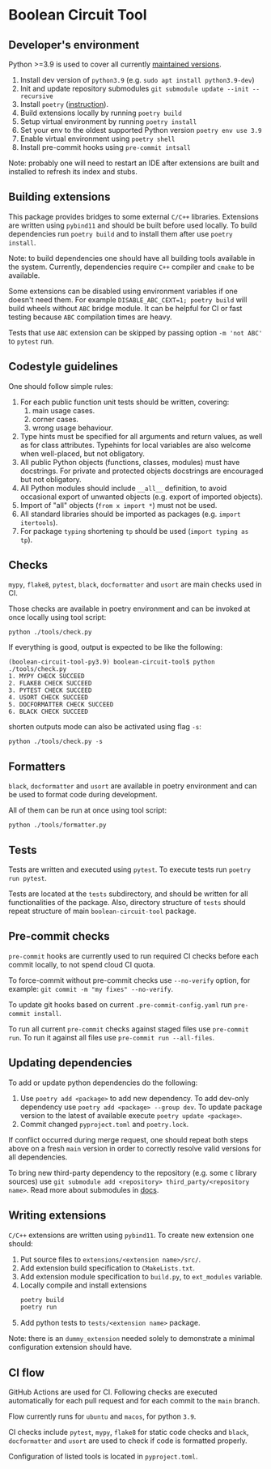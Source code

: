 # Boolean Circuit Tool


## Developer's environment

Python >=3.9 is used to cover all currently
[maintained versions](https://devguide.python.org/versions/).

1. Install dev version of `python3.9` (e.g. `sudo apt install python3.9-dev`)
1. Init and update repository submodules `git submodule update --init --recursive`
1. Install `poetry` ([instruction](https://python-poetry.org/docs/)).
1. Build extensions locally by running `poetry build`
1. Setup virtual environment by running `poetry install`
1. Set your env to the oldest supported Python version `poetry env use 3.9`
1. Enable virtual environment using `poetry shell`
1. Install pre-commit hooks using `pre-commit intsall`

Note: probably one will need to restart an IDE after extensions are built and
installed to refresh its index and stubs.

## Building extensions

This package provides bridges to some external `C/C++` libraries. Extensions
are written using `pybind11` and should be built before used locally. To build
dependencies run `poetry build` and to install them after use `poetry install`.

Note: to build dependencies one should have all building tools available
in the system. Currently, dependencies require `C++` compiler and `cmake`
to be available.

Some extensions can be disabled using environment variables if one doesn't
need them. For example `DISABLE_ABC_CEXT=1; poetry build` will build
wheels without `ABC` bridge module. It can be helpful for CI or fast testing
because `ABC` compilation times are heavy.

Tests that use `ABC` extension can be skipped by passing option `-m 'not ABC'`
to `pytest` run.

## Codestyle guidelines

One should follow simple rules:

1. For each public function unit tests should be written, covering:
   1. main usage cases.
   2. corner cases.
   3. wrong usage behaviour.
2. Type hints must be specified for all arguments and return values, as well
as for class attributes. Typehints for local variables are also welcome when
well-placed, but not obligatory.
3. All public Python objects (functions, classes, modules) must have docstrings.
For private and protected objects docstrings are encouraged but not obligatory.
4. All Python modules should include `__all__` definition, to avoid occasional
export of unwanted objects (e.g. export of imported objects).
5. Import of "all" objects (`from x import *`) must not be used.
6. All standard libraries should be imported as packages
(e.g. `import itertools`).
7. For package `typing` shortening `tp` should be used (`import typing as tp`).

## Checks

`mypy`, `flake8`, `pytest`, `black`, `docformatter` and `usort` are main checks
used in CI.

Those checks are available in poetry environment and can be invoked at once
locally using tool script:

`python ./tools/check.py`

If everything is good, output is expected to be like the following:

```
(boolean-circuit-tool-py3.9) boolean-circuit-tool$ python ./tools/check.py
1. MYPY CHECK SUCCEED
2. FLAKE8 CHECK SUCCEED
3. PYTEST CHECK SUCCEED
4. USORT CHECK SUCCEED
5. DOCFORMATTER CHECK SUCCEED
6. BLACK CHECK SUCCEED
```

shorten outputs mode can also be activated using flag `-s`:

`python ./tools/check.py -s`

## Formatters

`black`, `docformatter` and `usort` are available in poetry environment
and can be used to format code during development.

All of them can be run at once using tool script:

`python ./tools/formatter.py`

## Tests

Tests are written and executed using `pytest`.
To execute tests run `poetry run pytest`.

Tests are located at the `tests` subdirectory, and should be written for all
functionalities of the package. Also, directory structure of `tests` should
repeat structure of main `boolean-circuit-tool` package.

## Pre-commit checks

`pre-commit` hooks are currently used to run required CI checks before each
commit locally, to not spend cloud CI quota.

To force-commit without pre-commit checks use `--no-verify` option, for
example: `git commit -m "my fixes" --no-verify`.

To update git hooks based on current `.pre-commit-config.yaml` run
`pre-commit install`.

To run all current `pre-commit` checks against staged files use `pre-commit run`.
To run it against all files use `pre-commit run --all-files`.

## Updating dependencies

To add or update python dependencies do the following:

1. Use `poetry add <package>` to add new dependency. To add dev-only dependency
use `poetry add <package> --group dev`. To update package version to the latest
of available execute `poetry update <package>`.
2. Commit changed `pyproject.toml` and `poetry.lock`.

If conflict occurred during merge request, one should repeat both steps above
on a fresh `main` version in order to correctly resolve valid versions for
all dependencies.

To bring new third-party dependency to the repository (e.g. some `C` library
sources) use `git submodule add <repository> third_party/<repository name>`.
Read more about submodules in
[docs](https://git-scm.com/book/en/v2/Git-Tools-Submodules).

## Writing extensions

`C/C++` extensions are written using `pybind11`. To create new extension one should:

1. Put source files to `extensions/<extension name>/src/`.
2. Add extension build specification to `CMakeLists.txt`.
3. Add extension module specification to `build.py`, to `ext_modules` variable.
4. Locally compile and install extensions
   ```sh
   poetry build
   poetry run
   ```
5. Add python tests to `tests/<extension name>` package.

Note: there is an `dummy_extension` needed solely to demonstrate a minimal
configuration extension should have.

## CI flow

GitHub Actions are used for CI. Following checks are executed automatically for
each pull request and for each commit to the `main` branch.

Flow currently runs for `ubuntu` and `macos`, for python `3.9`.

CI checks include `pytest`, `mypy`, `flake8` for static code checks and `black`,
`docformatter` and `usort` are used to check if code is formatted properly.

Configuration of listed tools is located in `pyproject.toml`.
